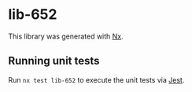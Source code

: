 # lib-652

This library was generated with [Nx](https://nx.dev).

## Running unit tests

Run `nx test lib-652` to execute the unit tests via [Jest](https://jestjs.io).
